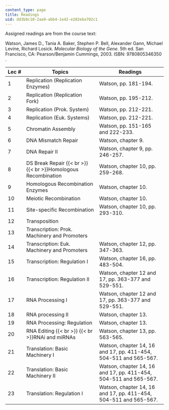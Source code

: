 ```yaml
---
content_type: page
title: Readings
uid: dd3b8c10-2aa9-abb4-1e42-e202eba702c1
---
```


Assigned readings are from the course text:

Watson, James D., Tania A. Baker, Stephen P. Bell, Alexander Gann, Michael Levine, Richard Losick. _Molecular Biology of the Gene._ 5th ed. San Francisco, CA: Pearson/Benjamin Cummings, 2003. ISBN: 9780805346350 .

| Lec # | Topics | Readings |
| --- | --- | --- |
| 1 | Replication (Replication Enzymes) | Watson, pp. 181-194. |
| 2 | Replication (Replication Fork) | Watson, pp. 195-212. |
| 3 | Replication (Prok. System) | Watson, pp. 212-221. |
| 4 | Replication (Euk. Systems) | Watson, pp. 212-221. |
| 5 | Chromatin Assembly | Watson, pp. 151-165 and 222-233. |
| 6 | DNA Mismatch Repair | Watson, chapter 9. |
| 7 | DNA Repair II | Watson, chapter 9, pp. 246-257. |
| 8 | DS Break Repair  {{< br >}}  {{< br >}}Homologous Recombination | Watson, chapter 10, pp. 259-268. |
| 9 | Homologous Recombination Enzymes | Watson, chapter 10. |
| 10 | Meiotic Recombination | Watson, chapter 10. |
| 11 | Site-specific Recombination | Watson, chapter 10, pp. 293-310. |
| 12 | Transposition | &nbsp; |
| 13 | Transcription: Prok. Machinery and Promoters | &nbsp; |
| 14 | Transcription: Euk. Machinery and Promoters | Watson, chapter 12, pp. 347-363. |
| 15 | Transcription: Regulation I | Watson, chapter 16, pp. 483-504. |
| 16 | Transcription: Regulation II | Watson, chapter 12 and 17, pp. 363-377 and 529-551. |
| 17 | RNA Processing I | Watson, chapter 12 and 17, pp. 363-377 and 529-551. |
| 18 | RNA processing II | Watson, chapter 13. |
| 19 | RNA Processing: Regulation | Watson, chapter 13. |
| 20 | RNA Editing  {{< br >}}  {{< br >}}RNAi and miRNAs | Watson, chapter 13, pp. 563-565. |
| 21 | Translation: Basic Machinery I | Watson, chapter 14, 16 and 17, pp. 411-454, 504-511 and 565-567. |
| 22 | Translation: Basic Machinery II | Watson, chapter 14, 16 and 17, pp. 411-454, 504-511 and 565-567. |
| 23 | Translation: Regulation I | Watson, chapter 14, 16 and 17, pp. 411-454, 504-511 and 565-567.